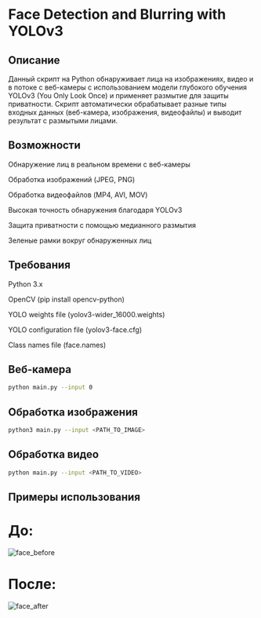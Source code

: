 # Face Detection and Blurring with YOLOv3

## Описание
Данный скрипт на Python обнаруживает лица на изображениях, видео и в потоке с веб-камеры с использованием модели глубокого обучения YOLOv3 (You Only Look Once) и применяет размытие для защиты приватности. Скрипт автоматически обрабатывает разные типы входных данных (веб-камера, изображения, видеофайлы) и выводит результат с размытыми лицами.

##  Возможности
Обнаружение лиц в реальном времени с веб-камеры

Обработка изображений (JPEG, PNG)

Обработка видеофайлов (MP4, AVI, MOV)

Высокая точность обнаружения благодаря YOLOv3

Защита приватности с помощью медианного размытия

Зеленые рамки вокруг обнаруженных лиц

## Требования
Python 3.x

OpenCV (pip install opencv-python)

YOLO weights file (yolov3-wider_16000.weights)

YOLO configuration file (yolov3-face.cfg)

Class names file (face.names)

## Веб-камера
```bash
python main.py --input 0
```

## Обработка изображения
```bash
python3 main.py --input <PATH_TO_IMAGE>
```
## Обработка видео
```bash
python main.py --input <PATH_TO_VIDEO>
```
## Примеры использования

# До:

![face_before](https://github.com/user-attachments/assets/ba5c6cdf-4630-4012-a2fd-667ece5f7f48)

# После:

![face_after](https://github.com/user-attachments/assets/d49bc22b-2f9b-4dc3-b84c-b638dcf4e94d)




